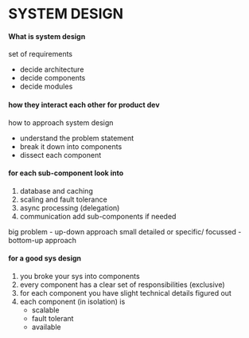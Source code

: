 
# SYSTEM DESIGN

#### What is system design
set of requirements
- decide architecture
- decide components
- decide modules

#### how they interact each other for product dev

how to approach system design
- understand the problem statement
- break it down into components
- dissect each component

#### for each sub-component look into 
1. database and caching
2. scaling and fault tolerance
3. async processing (delegation)
4. communication
add sub-components if needed

big problem
	- up-down approach
small detailed or specific/ focussed
	- bottom-up approach  

#### for a good sys design
1. you broke your sys into components
2. every component has a clear set of responsibilities (exclusive)
3. for each component you have slight technical details figured out
4. each component (in isolation) is
	- scalable
	- fault tolerant
	- available





